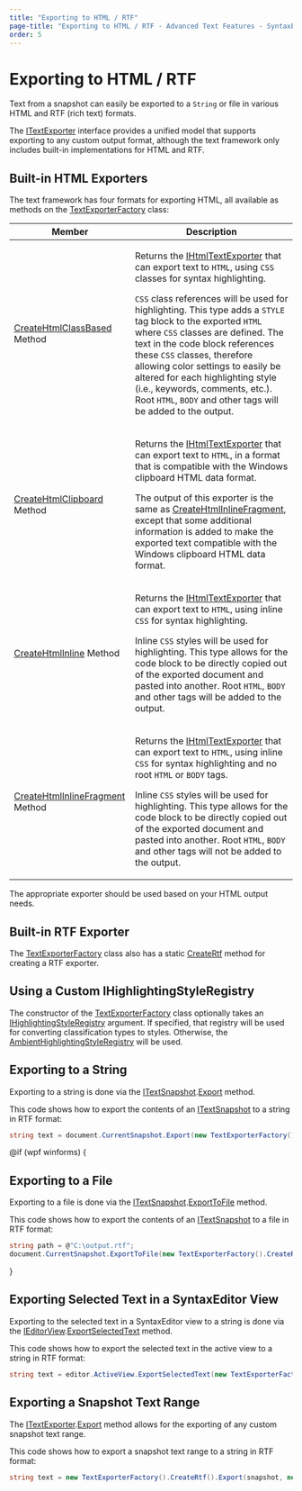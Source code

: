```yaml
---
title: "Exporting to HTML / RTF"
page-title: "Exporting to HTML / RTF - Advanced Text Features - SyntaxEditor Text/Parsing Framework"
order: 5
---
```

# Exporting to HTML / RTF

Text from a snapshot can easily be exported to a `String` or file in various HTML and RTF (rich text) formats.

The [ITextExporter](xref:ActiproSoftware.Text.Exporters.ITextExporter) interface provides a unified model that supports exporting to any custom output format, although the text framework only includes built-in implementations for HTML and RTF.

## Built-in HTML Exporters

The text framework has four formats for exporting HTML, all available as methods on the [TextExporterFactory](xref:ActiproSoftware.Text.Exporters.TextExporterFactory) class:

<table>
<thead>

<tr>
<th>Member</th>
<th>Description</th>
</tr>

</thead>
<tbody>

<tr>
<td>

[CreateHtmlClassBased](xref:ActiproSoftware.Text.Exporters.TextExporterFactory.CreateHtmlClassBased*) Method

</td>
<td>

Returns the [IHtmlTextExporter](xref:ActiproSoftware.Text.Exporters.IHtmlTextExporter) that can export text to `HTML`, using `CSS` classes for syntax highlighting.

`CSS` class references will be used for highlighting.  This type adds a `STYLE` tag block to the exported `HTML` where `CSS` classes are defined.  The text in the code block references these `CSS` classes, therefore allowing color settings to easily be altered for each highlighting style (i.e., keywords, comments, etc.).  Root `HTML`, `BODY` and other tags will be added to the output.

</td>
</tr>

<tr>
<td>

[CreateHtmlClipboard](xref:ActiproSoftware.Text.Exporters.TextExporterFactory.CreateHtmlClipboard*) Method

</td>
<td>

Returns the [IHtmlTextExporter](xref:ActiproSoftware.Text.Exporters.IHtmlTextExporter) that can export text to `HTML`, in a format that is compatible with the Windows clipboard HTML data format.

The output of this exporter is the same as [CreateHtmlInlineFragment](xref:ActiproSoftware.Text.Exporters.TextExporterFactory.CreateHtmlInlineFragment*), except that some additional information is added to make the exported text compatible with the Windows clipboard HTML data format.

</td>
</tr>

<tr>
<td>

[CreateHtmlInline](xref:ActiproSoftware.Text.Exporters.TextExporterFactory.CreateHtmlInline*) Method

</td>
<td>

Returns the [IHtmlTextExporter](xref:ActiproSoftware.Text.Exporters.IHtmlTextExporter) that can export text to `HTML`, using inline `CSS` for syntax highlighting.

Inline `CSS` styles will be used for highlighting.  This type allows for the code block to be directly copied out of the exported document and pasted into another.  Root `HTML`, `BODY` and other tags will be added to the output.

</td>
</tr>

<tr>
<td>

[CreateHtmlInlineFragment](xref:ActiproSoftware.Text.Exporters.TextExporterFactory.CreateHtmlInlineFragment*) Method

</td>
<td>

Returns the [IHtmlTextExporter](xref:ActiproSoftware.Text.Exporters.IHtmlTextExporter) that can export text to `HTML`, using inline `CSS` for syntax highlighting and no root `HTML` or `BODY` tags.

Inline `CSS` styles will be used for highlighting.  This type allows for the code block to be directly copied out of the exported document and pasted into another.  Root `HTML`, `BODY` and other tags will not be added to the output.

</td>
</tr>

</tbody>
</table>

The appropriate exporter should be used based on your HTML output needs.

## Built-in RTF Exporter

The [TextExporterFactory](xref:ActiproSoftware.Text.Exporters.TextExporterFactory) class also has a static [CreateRtf](xref:ActiproSoftware.Text.Exporters.TextExporterFactory.CreateRtf*) method for creating a RTF exporter.

## Using a Custom IHighlightingStyleRegistry

The constructor of the [TextExporterFactory](xref:ActiproSoftware.Text.Exporters.TextExporterFactory) class optionally takes an [IHighlightingStyleRegistry](xref:@ActiproUIRoot.Controls.SyntaxEditor.Highlighting.IHighlightingStyleRegistry) argument.  If specified, that registry will be used for converting classification types to styles.  Otherwise, the [AmbientHighlightingStyleRegistry](xref:@ActiproUIRoot.Controls.SyntaxEditor.Highlighting.AmbientHighlightingStyleRegistry) will be used.

## Exporting to a String

Exporting to a string is done via the [ITextSnapshot](xref:ActiproSoftware.Text.ITextSnapshot).[Export](xref:ActiproSoftware.Text.ITextSnapshot.Export*) method.

This code shows how to export the contents of an [ITextSnapshot](xref:ActiproSoftware.Text.ITextSnapshot) to a string in RTF format:

```csharp
string text = document.CurrentSnapshot.Export(new TextExporterFactory().CreateRtf());
```

@if (wpf winforms) {

## Exporting to a File

Exporting to a file is done via the [ITextSnapshot](xref:ActiproSoftware.Text.ITextSnapshot).[ExportToFile](xref:ActiproSoftware.Text.ITextSnapshot.ExportToFile*) method.

This code shows how to export the contents of an [ITextSnapshot](xref:ActiproSoftware.Text.ITextSnapshot) to a file in RTF format:

```csharp
string path = @"C:\output.rtf";
document.CurrentSnapshot.ExportToFile(new TextExporterFactory().CreateRtf(), path);
```

}

## Exporting Selected Text in a SyntaxEditor View

Exporting to the selected text in a SyntaxEditor view to a string is done via the [IEditorView](xref:@ActiproUIRoot.Controls.SyntaxEditor.IEditorView).[ExportSelectedText](xref:@ActiproUIRoot.Controls.SyntaxEditor.IEditorView.ExportSelectedText*) method.

This code shows how to export the selected text in the active view to a string in RTF format:

```csharp
string text = editor.ActiveView.ExportSelectedText(new TextExporterFactory().CreateRtf());
```

## Exporting a Snapshot Text Range

The [ITextExporter](xref:ActiproSoftware.Text.Exporters.ITextExporter).[Export](xref:ActiproSoftware.Text.Exporters.ITextExporter.Export*) method allows for the exporting of any custom snapshot text range.

This code shows how to export a snapshot text range to a string in RTF format:

```csharp
string text = new TextExporterFactory().CreateRtf().Export(snapshot, new TextRange[] { textRange });
```
